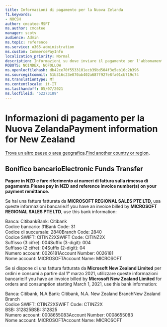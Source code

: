 ```yaml
---
title: Informazioni di pagamento per la Nuova Zelanda
f1.keywords:
- NOCSH
author: cmcatee-MSFT
ms.author: cmcatee
manager: scotv
audience: Admin
ms.topic: reference
ms.service: o365-administration
ms.custom: CommercePayInfo
localization_priority: Normal
description: Informazioni su dove inviare il pagamento per l'abbonamento.
ROBOTS: NOINDEX, NOFOLLOW
ms.openlocfilehash: db42ce70f5533101ecb39bd504f3e5eb16c2b396
ms.sourcegitcommit: 51b316c23e070ab402a687f927e8fa01cb719c74
ms.translationtype: MT
ms.contentlocale: it-IT
ms.lasthandoff: 05/07/2021
ms.locfileid: "52273189"
---
```

# <a name="payment-information-for-new-zealand"></a><span data-ttu-id="b3d57-103">Informazioni di pagamento per la Nuova Zelanda</span><span class="sxs-lookup"><span data-stu-id="b3d57-103">Payment information for New Zealand</span></span>

<span data-ttu-id="b3d57-104">[Trova un altro paese o area geografica](../billing-and-payments/pay-for-your-subscription.md).</span><span class="sxs-lookup"><span data-stu-id="b3d57-104">[Find another country or region](../billing-and-payments/pay-for-your-subscription.md).</span></span>

## <a name="electronic-funds-transfer"></a><span data-ttu-id="b3d57-105">Bonifico bancario</span><span class="sxs-lookup"><span data-stu-id="b3d57-105">Electronic Funds Transfer</span></span>

<span data-ttu-id="b3d57-106">**Pagare in NZD e fare riferimento ai numeri di fattura sulla rimessa di pagamento.**</span><span class="sxs-lookup"><span data-stu-id="b3d57-106">**Please pay in NZD and reference invoice number(s) on your payment remittance.**</span></span>

<span data-ttu-id="b3d57-107">Se hai una fattura fatturata da **MICROSOFT REGIONAL SALES PTE LTD,** usa queste informazioni bancarie:</span><span class="sxs-lookup"><span data-stu-id="b3d57-107">If you have an invoice billed by **MICROSOFT REGIONAL SALES PTE LTD**, use this bank information:</span></span>

<span data-ttu-id="b3d57-108">Banca: Citibank</span><span class="sxs-lookup"><span data-stu-id="b3d57-108">Bank: Citibank</span></span>\
<span data-ttu-id="b3d57-109">Codice bancario: 31</span><span class="sxs-lookup"><span data-stu-id="b3d57-109">Bank Code: 31</span></span>\
<span data-ttu-id="b3d57-110">Codice di succursale: 2840</span><span class="sxs-lookup"><span data-stu-id="b3d57-110">Branch Code: 2840</span></span>\
<span data-ttu-id="b3d57-111">Codice SWIFT: CITINZ2X</span><span class="sxs-lookup"><span data-stu-id="b3d57-111">SWIFT Code: CITINZ2X</span></span>\
<span data-ttu-id="b3d57-112">Suffisso (3 cifre): 004</span><span class="sxs-lookup"><span data-stu-id="b3d57-112">Suffix (3-digit): 004</span></span>\
<span data-ttu-id="b3d57-113">Suffisso (2 cifre): 04</span><span class="sxs-lookup"><span data-stu-id="b3d57-113">Suffix (2-digit): 04</span></span>\
<span data-ttu-id="b3d57-114">Numero account: 0026181</span><span class="sxs-lookup"><span data-stu-id="b3d57-114">Account Number: 0026181</span></span>\
<span data-ttu-id="b3d57-115">Nome account: MICROSOFT</span><span class="sxs-lookup"><span data-stu-id="b3d57-115">Account Name: MICROSOFT</span></span>

<span data-ttu-id="b3d57-116">Se si dispone di una fattura fatturata da **Microsoft New Zealand Limited** per ordini e consumi a partire dal 1° marzo 2021, utilizzare queste informazioni bancarie:</span><span class="sxs-lookup"><span data-stu-id="b3d57-116">If you have an invoice billed by **Microsoft New Zealand Limited** for orders and consumption starting March 1, 2021, use this bank information:</span></span>

<span data-ttu-id="b3d57-117">Banca: Citibank, N.A.</span><span class="sxs-lookup"><span data-stu-id="b3d57-117">Bank: Citibank, N.A.</span></span> <span data-ttu-id="b3d57-118">New Zealand Branch</span><span class="sxs-lookup"><span data-stu-id="b3d57-118">New Zealand Branch</span></span>\
<span data-ttu-id="b3d57-119">Codice SWIFT: CTINZ2X</span><span class="sxs-lookup"><span data-stu-id="b3d57-119">SWIFT Code: CTINZ2X</span></span>\
<span data-ttu-id="b3d57-120">BSB: 312825</span><span class="sxs-lookup"><span data-stu-id="b3d57-120">BSB: 312825</span></span>\
<span data-ttu-id="b3d57-121">Numero account: 0008655083</span><span class="sxs-lookup"><span data-stu-id="b3d57-121">Account Number: 0008655083</span></span>\
<span data-ttu-id="b3d57-122">Nome account: MICROSOFT</span><span class="sxs-lookup"><span data-stu-id="b3d57-122">Account Name: MICROSOFT</span></span>